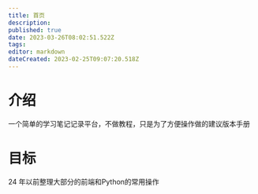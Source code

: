 ```yaml
---
title: 首页
description: 
published: true
date: 2023-03-26T08:02:51.522Z
tags: 
editor: markdown
dateCreated: 2023-02-25T09:07:20.518Z
---
```


# 介绍
一个简单的学习笔记记录平台，不做教程，只是为了方便操作做的建议版本手册

# 目标
24 年以前整理大部分的前端和Python的常用操作

